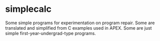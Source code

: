 # simplecalc
Some simple programs for experimentation on program repair.
Some are translated and simplified from C examples used in APEX.
Some are just simple first-year-undergrad-type programs.
